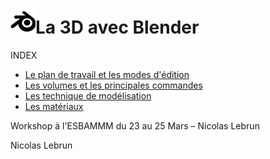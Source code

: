 # ![logo blender](src/blender.png)La 3D avec Blender
INDEX


- [Le plan de travail et les modes d'édition](la-vue-et-les-modes.md)
- [Les volumes et les principales commandes](les-volumes.md)
- [Les technique de modélisation](les-techniques.md)
- [Les matériaux](les-materiau.md)

Workshop à l'ESBAMMM du 23 au 25 Mars – Nicolas Lebrun

Nicolas Lebrun
